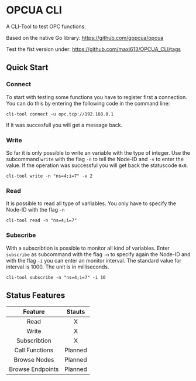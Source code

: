 # OPCUA CLI
A CLI-Tool to test OPC functions. 

Based on the native Go library: https://github.com/gopcua/opcua

Test the fist version under: https://github.com/maxi613/OPCUA_CLI/tags

## Quick Start
### Connect

To start with testing some functions you have to register first a connection. 
You can do this by entering the following code in the command line:

`cli-tool connect -u opc.tcp://192.168.0.1`

If it was succesfull you will get a message back. 

### Write

So far it is only possible to write an variable with the type of integer. 
Use the subcommand `write` with the flag `-n` to tell the Node-ID and `-v` to enter the value. 
If the operation was successful you will get back the statuscode `0x0`.

`cli-tool write -n "ns=4;i=7" -v 2`

### Read

It is possible to read all type of varliables. 
You only have to specify the Node-ID with the flag `-n`

`cli-tool read -n "ns=4;i=7"`

### Subscribe 
With a subscribtion is possible to monitor all kind of variables. Enter `subscribe` as subcommand with the flag `-n` to specify again the Node-ID and with the flag `-i` you can enter an monitor interval. 
The standard value for interval is 1000. The unit is in milliseconds. 

`cli-tool subscribe -n "ns=4;i=7" -i 10`

## Status Features

| Feature  | Stauts |
| :-------------: | :-------------: |
| Read  | X|
| Write  | X |
| Subscribtion| X |
| Call Functions| Planned|
|Browse Nodes| Planned|
|Browse Endpoints|Planned|









